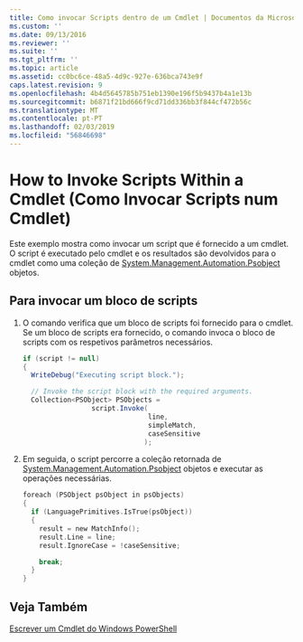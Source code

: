```yaml
---
title: Como invocar Scripts dentro de um Cmdlet | Documentos da Microsoft
ms.custom: ''
ms.date: 09/13/2016
ms.reviewer: ''
ms.suite: ''
ms.tgt_pltfrm: ''
ms.topic: article
ms.assetid: cc0bc6ce-48a5-4d9c-927e-636bca743e9f
caps.latest.revision: 9
ms.openlocfilehash: 4b4d5645785b751eb1390e196f5b9437b4a1e13b
ms.sourcegitcommit: b6871f21bd666f9cd71dd336bb3f844cf472b56c
ms.translationtype: MT
ms.contentlocale: pt-PT
ms.lasthandoff: 02/03/2019
ms.locfileid: "56846698"
---
```

# <a name="how-to-invoke-scripts-within-a-cmdlet"></a>How to Invoke Scripts Within a Cmdlet (Como Invocar Scripts num Cmdlet)

Este exemplo mostra como invocar um script que é fornecido a um cmdlet. O script é executado pelo cmdlet e os resultados são devolvidos para o cmdlet como uma coleção de [System.Management.Automation.Psobject](/dotnet/api/System.Management.Automation.PSObject) objetos.

## <a name="to-invoke-a-script-block"></a>Para invocar um bloco de scripts

1. O comando verifica que um bloco de scripts foi fornecido para o cmdlet. Se um bloco de scripts era fornecido, o comando invoca o bloco de scripts com os respetivos parâmetros necessários.

    ```csharp
    if (script != null)
    {
      WriteDebug("Executing script block.");

      // Invoke the script block with the required arguments.
      Collection<PSObject> PSObjects =
                     script.Invoke(
                                   line,
                                   simpleMatch,
                                   caseSensitive
                                  );
    ```

2. Em seguida, o script percorre a coleção retornada de [System.Management.Automation.Psobject](/dotnet/api/System.Management.Automation.PSObject) objetos e executar as operações necessárias.

    ```c
    foreach (PSObject psObject in psObjects)
    {
      if (LanguagePrimitives.IsTrue(psObject))
      {
        result = new MatchInfo();
        result.Line = line;
        result.IgnoreCase = !caseSensitive;

        break;
      }
    }

    ```

## <a name="see-also"></a>Veja Também

[Escrever um Cmdlet do Windows PowerShell](./writing-a-windows-powershell-cmdlet.md)
